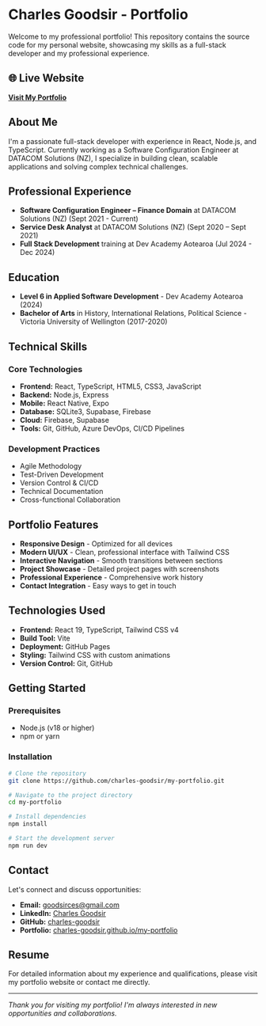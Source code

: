 # Charles Goodsir - Portfolio

Welcome to my professional portfolio! This repository contains the source code for my personal website, showcasing my skills as a full-stack developer and my professional experience.

## 🌐 Live Website

**[Visit My Portfolio](https://charles-goodsir.github.io/my-portfolio/)**

## About Me

I'm a passionate full-stack developer with experience in React, Node.js, and TypeScript. Currently working as a Software Configuration Engineer at DATACOM Solutions (NZ), I specialize in building clean, scalable applications and solving complex technical challenges.

## Professional Experience

- **Software Configuration Engineer – Finance Domain** at DATACOM Solutions (NZ) (Sept 2021 - Current)
- **Service Desk Analyst** at DATACOM Solutions (NZ) (Sept 2020 – Sept 2021)
- **Full Stack Development** training at Dev Academy Aotearoa (Jul 2024 - Dec 2024)

## Education

- **Level 6 in Applied Software Development** - Dev Academy Aotearoa (2024)
- **Bachelor of Arts** in History, International Relations, Political Science - Victoria University of Wellington (2017-2020)

## Technical Skills

### Core Technologies
- **Frontend:** React, TypeScript, HTML5, CSS3, JavaScript
- **Backend:** Node.js, Express
- **Mobile:** React Native, Expo
- **Database:** SQLite3, Supabase, Firebase
- **Cloud:** Firebase, Supabase
- **Tools:** Git, GitHub, Azure DevOps, CI/CD Pipelines

### Development Practices
- Agile Methodology
- Test-Driven Development
- Version Control & CI/CD
- Technical Documentation
- Cross-functional Collaboration

## Portfolio Features

- **Responsive Design** - Optimized for all devices
- **Modern UI/UX** - Clean, professional interface with Tailwind CSS
- **Interactive Navigation** - Smooth transitions between sections
- **Project Showcase** - Detailed project pages with screenshots
- **Professional Experience** - Comprehensive work history
- **Contact Integration** - Easy ways to get in touch

## Technologies Used

- **Frontend:** React 19, TypeScript, Tailwind CSS v4
- **Build Tool:** Vite
- **Deployment:** GitHub Pages
- **Styling:** Tailwind CSS with custom animations
- **Version Control:** Git, GitHub

## Getting Started

### Prerequisites
- Node.js (v18 or higher)
- npm or yarn

### Installation
```bash
# Clone the repository
git clone https://github.com/charles-goodsir/my-portfolio.git

# Navigate to the project directory
cd my-portfolio

# Install dependencies
npm install

# Start the development server
npm run dev
```



## Contact

Let's connect and discuss opportunities:

- **Email:** goodsirces@gmail.com
- **LinkedIn:** [Charles Goodsir](https://linkedin.com/in/charles-goodsir)
- **GitHub:** [charles-goodsir](https://github.com/charles-goodsir)
- **Portfolio:** [charles-goodsir.github.io/my-portfolio](https://charles-goodsir.github.io/my-portfolio/)

## Resume

For detailed information about my experience and qualifications, please visit my portfolio website or contact me directly.

---

*Thank you for visiting my portfolio! I'm always interested in new opportunities and collaborations.*

